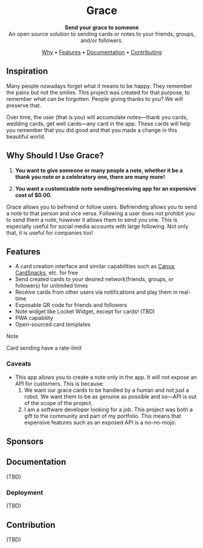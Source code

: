 
<h1 align="center">
  Grace
</h1>

<p align="center">
  <strong>Send your grace to someone</strong> 
  <br />
  An open source solution to sending cards or notes to your friends, groups, and/or followers. 
</p>

<p align="center">
  <a href="#why-should-i-use-grace">Why</a> •
  <a href="#features">Features</a> •
  <a href="#documentation">Documentation</a> •
  <a href="#contribution">Contributing</a>
</p>

## Inspiration
Many people nowadays forget what it means to be happy. They remember the pains but not the smiles. This project was created for that purpose, to remember what can be forgotten. People giving thanks to you? We will preserve that.

Over time, the user (that is you) will accumulate notes—thank you cards, wedding cards, get well cards—any card in the app. These cards will help you remember that you did good and that you made a change in this beautiful world.

## Why Should I Use Grace?
1. **You want to give someone or many people a note, whether it be a thank you note or a celebratory one, there are many more!**

2. **You want a customizable note sending/receiving app for an expensive cost of $0.00.**

Grace allows you to befriend or follow users. Befriending allows you to send a note to that person and vice versa. Following a user does not prohibit you to send them a note, however it allows them to send you one. This is especially useful for social media accounts with large following. Not only that, it is useful for companies too!

## Features
- A card creation interface and similar capabilities such as [Canva](https://www.canva.com/), [CardSnacks](https://www.cardsnacks.com/), etc. for free
- Send created cards to your desired network(friends, groups, or followers) for unlimited times
- Receive cards from other users via notifications and play them in real-time
- Exposable QR code for friends and followers
- Note widget like Locket Widget, except for cards! (TBD)
- PWA capability
- Open-sourced card templates

> [!NOTE]
> Card sending have a rate-limit

### Caveats
- This app allows you to create a note only in the app. It will not expose an API for customers. This is because:
  1. We want our grace cards to be handled by a human and not just a robot. We want them to be as genuine as possible and so—API is out of the scope of the project.
  2. I am a software developer looking for a job. This project was both a gift to the community and part of my portfolio. This means that expensive features such as an exposed API is a no-no-mojo.

## Sponsors

## Documentation
(TBD)

### Deployment
(TBD)

## Contribution
(TBD)